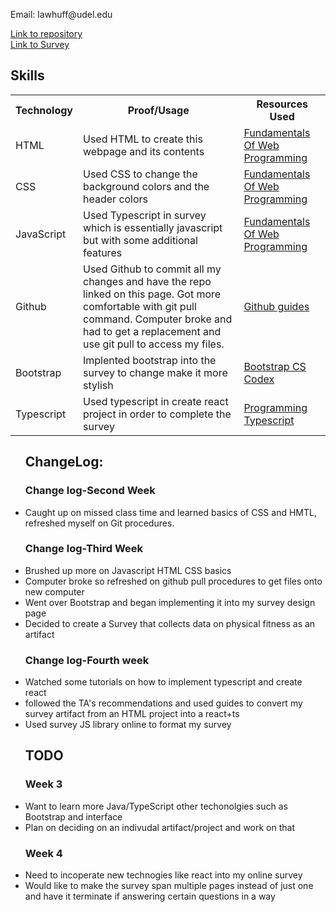 <html>
    <head>
        <title>Portfolio</title>
        <link rel = "stylesheet" href ="style.css">
    </head>
    <body>
        <p> Email: lawhuff@udel.edu </p>
        <a href = "https://github.com/lhuff25/Portfolio"> Link to repository </a> <br>
        <a href = "https://lhuff25.github.io/mysurvey/" > Link to Survey </a>
        <h2> Skills </h2>
        <table>
            <tr>
                <th>Technology</th>
                <th>Proof/Usage</th>
                <th>Resources Used</th>
            </tr>
            <tr>
                <td>HTML</td>
                <td>Used HTML to create this webpage 
                and its contents</td>
                <td> <a href = "https://runestone.academy/runestone/books/published/webfundamentals/HTML/toctree.html"> Fundamentals Of
                Web Programming </a> </td>
            </tr>
            <tr>
                <td>CSS</td>
                <td>Used CSS to change the background colors and the header colors</td>
                <td><a href = "https://runestone.academy/runestone/books/published/webfundamentals/HTML/toctree.html"> Fundamentals Of
                Web Programming </a></td>
            </tr>
            <tr>
                <td>JavaScript</td>
                <td> Used Typescript in survey which is essentially javascript but with some additional features </td>
                <td><a href = "https://runestone.academy/runestone/books/published/webfundamentals/HTML/toctree.html"> Fundamentals Of
                Web Programming </a></td>
            </tr>
            <tr>
                <td>Github</td>
                <td>Used Github to commit all my changes and have the repo linked on this page. Got more comfortable with git pull command. 
                Computer broke and had to get a replacement and use git pull to access my files. </td>
                <td><a href = "https://guides.github.com/"> Github guides </a></td>
            </tr>
            <tr>
                <td>Bootstrap</td>
                <td>Implented bootstrap into the survey to change make it more stylish </td>
                <td><a href = "https://sun.iwu.edu/~mliffito/cs_codex/posts/bootstrap/"> Bootstrap CS Codex </a></td>
            </tr>
            <tr>
                <td>Typescript</td>
                <td> Used typescript in create react project in order to complete the survey </td>
                <td><a href = "https://www.oreilly.com/library/view/programming-typescript/9781492037644/" > Programming Typescript </a></td>
            </tr>
        </table>
            <ul>
                <h2> ChangeLog: </h2>
                <h3> Change log-Second Week </h3>
                <li> Caught up on missed class time and learned basics of CSS and HMTL, refreshed myself on Git procedures. </li>
                <h3> Change log-Third Week </h3>
                <li> Brushed up more on Javascript HTML CSS basics </li>
                <li> Computer broke so refreshed on github pull procedures to get files onto new computer </li>
                <li> Went over Bootstrap and began implementing it into my survey design page </li>
                <li> Decided to create a Survey that collects data on physical fitness as an artifact </li> 
                <h3> Change log-Fourth week </h3>
                <li> Watched some tutorials on how to implement typescript and create react </li>
                <li> followed the TA's recommendations and used guides to convert my survey artifact from an HTML project into a react+ts </li>
                <li> Used survey JS library online to format my survey </li>
                <h2> TODO </h2>
                <h3> Week 3 </h3>
                <li> Want to learn more Java/TypeScript other techonolgies such as Bootstrap and interface</li>
                <li> Plan on deciding on an indivudal artifact/project and work on that</li>
                <h3> Week 4 </h3>
                <li> Need to incoperate new technogies like react into my online survey </li>
                <li> Would like to make the survey span multiple pages instead of just one and have it terminate if answering certain questions in a way </li>
            </ul> 
    </body>
</html>
